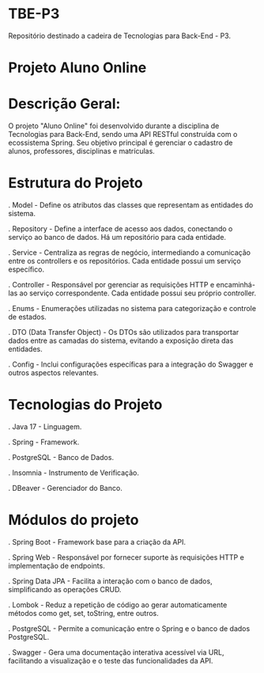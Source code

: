 # TBE-P3
Repositório destinado a cadeira de Tecnologias para Back-End - P3.

# Projeto Aluno Online

# Descrição Geral:
O projeto "Aluno Online" foi desenvolvido durante a disciplina de Tecnologias para Back-End, sendo uma API RESTful construída com o ecossistema Spring. Seu objetivo principal é gerenciar o cadastro de alunos, professores, disciplinas e matrículas. 

# Estrutura do Projeto

. Model - Define os atributos das classes que representam as entidades do sistema. 

. Repository - Define a interface de acesso aos dados, conectando o serviço ao banco de dados. Há um repositório para cada entidade.

. Service - Centraliza as regras de negócio, intermediando a comunicação entre os controllers e os repositórios. Cada entidade possui um serviço específico.

. Controller - Responsável por gerenciar as requisições HTTP e encaminhá-las ao serviço correspondente. Cada entidade possui seu próprio controller.

. Enums - Enumerações utilizadas no sistema para categorização e controle de estados.

. DTO (Data Transfer Object) - Os DTOs são utilizados para transportar dados entre as camadas do sistema, evitando a exposição direta das entidades.

. Config - Inclui configurações específicas para a integração do Swagger e outros aspectos relevantes.

# Tecnologias do Projeto

. Java 17 - Linguagem. 

. Spring - Framework.

. PostgreSQL - Banco de Dados.

. Insomnia - Instrumento de Verificação.

. DBeaver - Gerenciador do Banco.

# Módulos do projeto

. Spring Boot - Framework base para a criação da API.

. Spring Web - Responsável por fornecer suporte às requisições HTTP e implementação de endpoints.

. Spring Data JPA - Facilita a interação com o banco de dados, simplificando as operações CRUD.

. Lombok - Reduz a repetição de código ao gerar automaticamente métodos como get, set, toString, entre outros.

. PostgreSQL - Permite a comunicação entre o Spring e o banco de dados PostgreSQL.

. Swagger - Gera uma documentação interativa acessível via URL, facilitando a visualização e o teste das funcionalidades da API.


